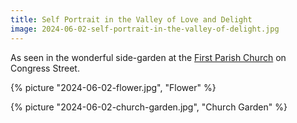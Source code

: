 ```yaml
---
title: Self Portrait in the Valley of Love and Delight
image: 2024-06-02-self-portrait-in-the-valley-of-delight.jpg
---
```


As seen in the wonderful side-garden at the
[First Parish Church](https://firstparishportland.org/) on Congress Street.

<!--more-->

{% picture "2024-06-02-flower.jpg", "Flower" %}

{% picture "2024-06-02-church-garden.jpg", "Church Garden" %}
